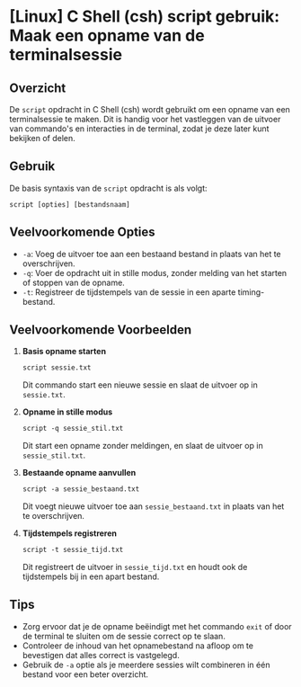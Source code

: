 # [Linux] C Shell (csh) script gebruik: Maak een opname van de terminalsessie

## Overzicht
De `script` opdracht in C Shell (csh) wordt gebruikt om een opname van een terminalsessie te maken. Dit is handig voor het vastleggen van de uitvoer van commando's en interacties in de terminal, zodat je deze later kunt bekijken of delen.

## Gebruik
De basis syntaxis van de `script` opdracht is als volgt:

```
script [opties] [bestandsnaam]
```

## Veelvoorkomende Opties
- `-a`: Voeg de uitvoer toe aan een bestaand bestand in plaats van het te overschrijven.
- `-q`: Voer de opdracht uit in stille modus, zonder melding van het starten of stoppen van de opname.
- `-t`: Registreer de tijdstempels van de sessie in een aparte timing-bestand.

## Veelvoorkomende Voorbeelden

1. **Basis opname starten**
   ```csh
   script sessie.txt
   ```
   Dit commando start een nieuwe sessie en slaat de uitvoer op in `sessie.txt`.

2. **Opname in stille modus**
   ```csh
   script -q sessie_stil.txt
   ```
   Dit start een opname zonder meldingen, en slaat de uitvoer op in `sessie_stil.txt`.

3. **Bestaande opname aanvullen**
   ```csh
   script -a sessie_bestaand.txt
   ```
   Dit voegt nieuwe uitvoer toe aan `sessie_bestaand.txt` in plaats van het te overschrijven.

4. **Tijdstempels registreren**
   ```csh
   script -t sessie_tijd.txt
   ```
   Dit registreert de uitvoer in `sessie_tijd.txt` en houdt ook de tijdstempels bij in een apart bestand.

## Tips
- Zorg ervoor dat je de opname beëindigt met het commando `exit` of door de terminal te sluiten om de sessie correct op te slaan.
- Controleer de inhoud van het opnamebestand na afloop om te bevestigen dat alles correct is vastgelegd.
- Gebruik de `-a` optie als je meerdere sessies wilt combineren in één bestand voor een beter overzicht.